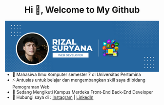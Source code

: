 <h1 align="center">Hi 👋, Welcome to My Github</h1>
<img src="https://github.com/rizalsuryana/rizalsuryana/blob/main/Rizal%20Suryana.png" align="left" atl =" Banner Rizal Suryana Github">

- 🌱 Mahasiwa Ilmu Komputer semester 7 di Universitas Pertamina
- ⚡ Antusias untuk belajar dan mengembangkan skill saya di bidang Pemograman Web
- 🔭 Sedang Mengikuti Kampus Merdeka Front-End Back-End Developer
- 👯 Hubungi saya di : <a href="https://instagram.com/zayfalcon">Instagram</a> | <a href="https://www.linkedin.com/in/rizalsuryana/">LinkedIn</a>

<h1></>

<!--
**rizalsuryana/rizalsuryana** is a ✨ _special_ ✨ repository because its `README.md` (this file) appears on your GitHub profile.

Here are some ideas to get you started:

- 🔭 I’m Study working on ...
- 🌱 I’m currently learning ...
- 👯 I’m looking to collaborate on ...
- 🤔 I’m looking for help with ...
- 💬 Ask me about ...
- 📫 How to reach me: ...
- 😄 Pronouns: ...
- ⚡ Fun fact: ...
-->

